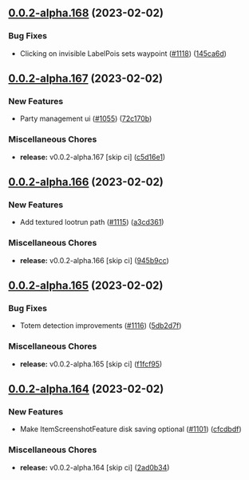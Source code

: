 ## [0.0.2-alpha.168](https://github.com/Wynntils/Artemis/compare/v0.0.2-alpha.167...v0.0.2-alpha.168) (2023-02-02)


### Bug Fixes

* Clicking on invisible LabelPois sets waypoint ([#1118](https://github.com/Wynntils/Artemis/issues/1118)) ([145ca6d](https://github.com/Wynntils/Artemis/commit/145ca6dd6dc59a45f77f2bf7ad4a7ab6aff6b149))

## [0.0.2-alpha.167](https://github.com/Wynntils/Artemis/compare/v0.0.2-alpha.166...v0.0.2-alpha.167) (2023-02-02)


### New Features

* Party management ui ([#1055](https://github.com/Wynntils/Artemis/issues/1055)) ([72c170b](https://github.com/Wynntils/Artemis/commit/72c170b6617ae63f8ed61bb4358147c2104e6eac))


### Miscellaneous Chores

* **release:** v0.0.2-alpha.167 [skip ci] ([c5d16e1](https://github.com/Wynntils/Artemis/commit/c5d16e11f3e5b0ff373d53224f9b0a0cfede51c2))

## [0.0.2-alpha.166](https://github.com/Wynntils/Artemis/compare/v0.0.2-alpha.165...v0.0.2-alpha.166) (2023-02-02)


### New Features

* Add textured lootrun path ([#1115](https://github.com/Wynntils/Artemis/issues/1115)) ([a3cd361](https://github.com/Wynntils/Artemis/commit/a3cd361d65f7a00fbc767e72d96d78d6f468f32b))


### Miscellaneous Chores

* **release:** v0.0.2-alpha.166 [skip ci] ([945b9cc](https://github.com/Wynntils/Artemis/commit/945b9cc78bd59e8e02bdbe2f6c0e2d2b0aaad735))

## [0.0.2-alpha.165](https://github.com/Wynntils/Artemis/compare/v0.0.2-alpha.164...v0.0.2-alpha.165) (2023-02-02)


### Bug Fixes

* Totem detection improvements ([#1116](https://github.com/Wynntils/Artemis/issues/1116)) ([5db2d7f](https://github.com/Wynntils/Artemis/commit/5db2d7fde5d61f991c4a6b09a306cdb580219bd0))


### Miscellaneous Chores

* **release:** v0.0.2-alpha.165 [skip ci] ([f1fcf95](https://github.com/Wynntils/Artemis/commit/f1fcf95749eac7449c37fb2c8025cf53e38928c8))

## [0.0.2-alpha.164](https://github.com/Wynntils/Artemis/compare/v0.0.2-alpha.163...v0.0.2-alpha.164) (2023-02-02)


### New Features

* Make ItemScreenshotFeature disk saving optional ([#1101](https://github.com/Wynntils/Artemis/issues/1101)) ([cfcdbdf](https://github.com/Wynntils/Artemis/commit/cfcdbdf0ab279b1080172be811d4dab95123f8ab))


### Miscellaneous Chores

* **release:** v0.0.2-alpha.164 [skip ci] ([2ad0b34](https://github.com/Wynntils/Artemis/commit/2ad0b34db903edea02c206a88347838ae4649fb2))

